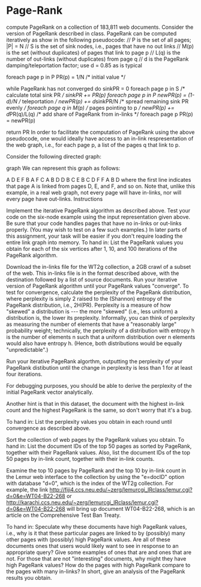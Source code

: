 Page-Rank
=========

compute PageRank on a collection of 183,811 web documents. Consider the version of PageRank described in class. PageRank can be computed iteratively as show in the following pseudocode:
// P is the set of all pages; |P| = N
// S is the set of sink nodes, i.e., pages that have no out links
// M(p) is the set (without duplicates) of pages that link to page p
// L(q) is the number of out-links (without duplicates) from page q
// d is the PageRank damping/teleportation factor; use d = 0.85 as is typical

foreach page p in P
  PR(p) = 1/N                          /* initial value */

while PageRank has not converged do
  sinkPR = 0
  foreach page p in S                  /* calculate total sink PR */
    sinkPR += PR(p)
  foreach page p in P
    newPR(p) = (1-d)/N                 /* teleportation */
    newPR(p) += d*sinkPR/N             /* spread remaining sink PR evenly */
    foreach page q in M(p)             /* pages pointing to p */
      newPR(p) += d*PR(q)/L(q)         /* add share of PageRank from in-links */
  foreach page p
    PR(p) = newPR(p)

return PR
In order to facilitate the computation of PageRank using the above pseudocode, one would ideally have access to an in-link respresentation of the web graph, i.e., for each page p, a list of the pages q that link to p.

Consider the following directed graph:

graph
We can represent this graph as follows:

A D E F
B A F
C A B D
D B C
E B C D F
F A B D
where the first line indicates that page A is linked from pages D, E, and F, and so on. Note that, unlike this example, in a real web graph, not every page will have in-links, nor will every page have out-links.
Instructions

Implement the iterative PageRank algorithm as described above. Test your code on the six-node example using the input representation given above. Be sure that your code handles pages that have no in-links or out-links properly. (You may wish to test on a few such examples.)
In later parts of this assignment, your task will be easier if you don't require loading the entire link graph into memory.
To hand in: List the PageRank values you obtain for each of the six vertices after 1, 10, and 100 iterations of the PageRank algorithm.

Download the in-links file for the WT2g collection, a 2GB crawl of a subset of the web. This in-links file is in the format described above, with the destination followed by a list of source documents.
Run your iterative version of PageRank algorithm until your PageRank values "converge". To test for convergence, calculate the perplexity of the PageRank distribution, where perplexity is simply 2 raised to the (Shannon) entropy of the PageRank distribution, i.e., 2H(PR). 
Perplexity is a measure of how "skewed" a distribution is --- the more "skewed" (i.e., less uniform) a distribution is, the lower its preplexity. Informally, you can think of perplexity as measuring the number of elements that have a "reasonably large" probability weight; technically,
the perplexity of a distribution with entropy h is the number of elements n such that a uniform distribution over n elements would also have entropy h. (Hence, both distributions would be equally "unpredictable".)

Run your iterative PageRank algorthm, outputting the perplexity of your PageRank distibution until the change in perplexity is less than 1 for at least four iterations.

For debugging purposes, you should be able to derive the perplexity of the initial PageRank vector analytically.

Another hint is that in this dataset, the document with the highest in-link count and the highest PageRank is the same, so don't worry that it's a bug.

To hand in: List the perplexity values you obtain in each round until convergence as described above.

Sort the collection of web pages by the PageRank values you obtain.
To hand in: List the document IDs of the top 50 pages as sorted by PageRank, together with their PageRank values. Also, list the document IDs of the top 50 pages by in-link count, together with their in-link counts.

Examine the top 10 pages by PageRank and the top 10 by in-link count in the Lemur web interface to the collection by using the "e=docID" option with database "d=0", which is the index of the WT2g collection. For example, the link
http://fiji4.ccs.neu.edu/~zerg/lemurcgi_IRclass/lemur.cgi?d=0&e=WT04-B22-268 
or
http://karachi.ccs.neu.edu/~zerg/lemurcgi_IRclass/lemur.cgi?d=0&e=WT04-B22-268
will bring up document WT04-B22-268, which is an article on the Comprehensive Test Ban Treaty.

To hand in: Speculate why these documents have high PageRank values, i.e., why is it that these particular pages are linked to by (possibly) many other pages with (possibly) high PageRank values. Are all of these documents ones that users would likely want to see in response to an appropriate query?
Give some examples of ones that are and ones that are not. For those that are not "interesting" documents, why might they have high PageRank values? How do the pages with high PageRank compare to the pages with many in-links? In short, give an analysis of the PageRank results you obtain.
